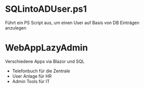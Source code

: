 # SQLintoADUser.ps1

Führt ein PS Script aus, um einen User auf Basis von DB Einträgen anzulegen

# WebAppLazyAdmin

Verschiedene Apps via Blazor und SQL
  - Telefonbuch für die Zentrale
  - User Anlage für HR
  - Admin Tools für IT
